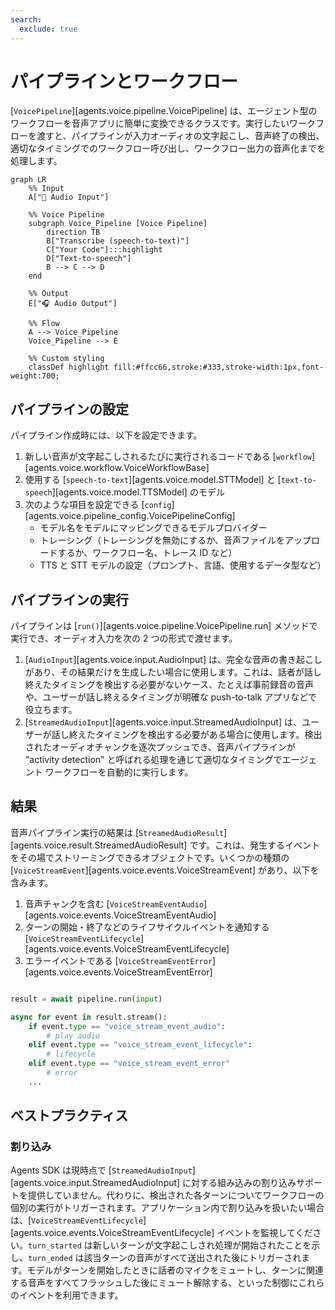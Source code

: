 ```yaml
---
search:
  exclude: true
---
```

# パイプラインとワークフロー

[`VoicePipeline`][agents.voice.pipeline.VoicePipeline] は、エージェント型のワークフローを音声アプリに簡単に変換できるクラスです。実行したいワークフローを渡すと、パイプラインが入力オーディオの文字起こし、音声終了の検出、適切なタイミングでのワークフロー呼び出し、ワークフロー出力の音声化までを処理します。

```mermaid
graph LR
    %% Input
    A["🎤 Audio Input"]

    %% Voice Pipeline
    subgraph Voice_Pipeline [Voice Pipeline]
        direction TB
        B["Transcribe (speech-to-text)"]
        C["Your Code"]:::highlight
        D["Text-to-speech"]
        B --> C --> D
    end

    %% Output
    E["🎧 Audio Output"]

    %% Flow
    A --> Voice_Pipeline
    Voice_Pipeline --> E

    %% Custom styling
    classDef highlight fill:#ffcc66,stroke:#333,stroke-width:1px,font-weight:700;

```

## パイプラインの設定

パイプライン作成時には、以下を設定できます。

1. 新しい音声が文字起こしされるたびに実行されるコードである [`workflow`][agents.voice.workflow.VoiceWorkflowBase]
2. 使用する [`speech-to-text`][agents.voice.model.STTModel] と [`text-to-speech`][agents.voice.model.TTSModel] のモデル
3. 次のような項目を設定できる [`config`][agents.voice.pipeline_config.VoicePipelineConfig]
    - モデル名をモデルにマッピングできるモデルプロバイダー
    - トレーシング（トレーシングを無効にするか、音声ファイルをアップロードするか、ワークフロー名、トレース ID など）
    - TTS と STT モデルの設定（プロンプト、言語、使用するデータ型など）

## パイプラインの実行

パイプラインは [`run()`][agents.voice.pipeline.VoicePipeline.run] メソッドで実行でき、オーディオ入力を次の 2 つの形式で渡せます。

1. [`AudioInput`][agents.voice.input.AudioInput] は、完全な音声の書き起こしがあり、その結果だけを生成したい場合に使用します。これは、話者が話し終えたタイミングを検出する必要がないケース、たとえば事前録音の音声や、ユーザーが話し終えるタイミングが明確な push-to-talk アプリなどで役立ちます。
2. [`StreamedAudioInput`][agents.voice.input.StreamedAudioInput] は、ユーザーが話し終えたタイミングを検出する必要がある場合に使用します。検出されたオーディオチャンクを逐次プッシュでき、音声パイプラインが "activity detection" と呼ばれる処理を通じて適切なタイミングでエージェント ワークフローを自動的に実行します。

## 結果

音声パイプライン実行の結果は [`StreamedAudioResult`][agents.voice.result.StreamedAudioResult] です。これは、発生するイベントをその場でストリーミングできるオブジェクトです。いくつかの種類の [`VoiceStreamEvent`][agents.voice.events.VoiceStreamEvent] があり、以下を含みます。

1. 音声チャンクを含む [`VoiceStreamEventAudio`][agents.voice.events.VoiceStreamEventAudio]
2. ターンの開始・終了などのライフサイクルイベントを通知する [`VoiceStreamEventLifecycle`][agents.voice.events.VoiceStreamEventLifecycle]
3. エラーイベントである [`VoiceStreamEventError`][agents.voice.events.VoiceStreamEventError]

```python

result = await pipeline.run(input)

async for event in result.stream():
    if event.type == "voice_stream_event_audio":
        # play audio
    elif event.type == "voice_stream_event_lifecycle":
        # lifecycle
    elif event.type == "voice_stream_event_error"
        # error
    ...
```

## ベストプラクティス

### 割り込み

Agents SDK は現時点で [`StreamedAudioInput`][agents.voice.input.StreamedAudioInput] に対する組み込みの割り込みサポートを提供していません。代わりに、検出された各ターンについてワークフローの個別の実行がトリガーされます。アプリケーション内で割り込みを扱いたい場合は、[`VoiceStreamEventLifecycle`][agents.voice.events.VoiceStreamEventLifecycle] イベントを監視してください。`turn_started` は新しいターンが文字起こしされ処理が開始されたことを示し、`turn_ended` は該当ターンの音声がすべて送出された後にトリガーされます。モデルがターンを開始したときに話者のマイクをミュートし、ターンに関連する音声をすべてフラッシュした後にミュート解除する、といった制御にこれらのイベントを利用できます。